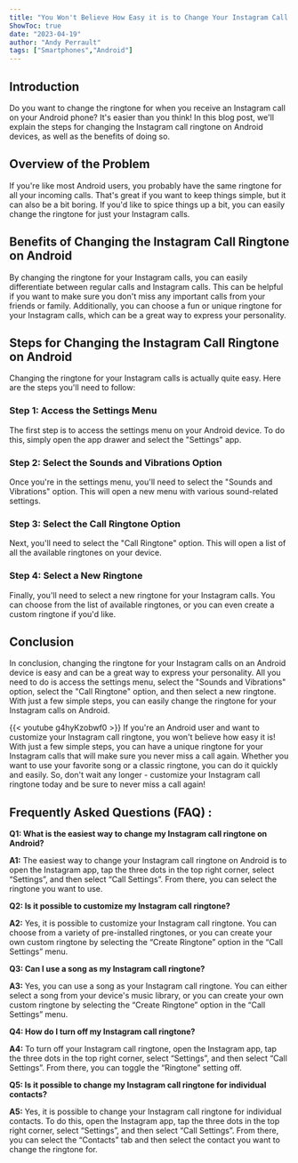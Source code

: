 ```yaml
---
title: "You Won't Believe How Easy it is to Change Your Instagram Call Ringtone on Android!"
ShowToc: true 
date: "2023-04-19"
author: "Andy Perrault" 
tags: ["Smartphones","Android"]
---
```

## Introduction

Do you want to change the ringtone for when you receive an Instagram call on your Android phone? It's easier than you think! In this blog post, we'll explain the steps for changing the Instagram call ringtone on Android devices, as well as the benefits of doing so. 

## Overview of the Problem

If you're like most Android users, you probably have the same ringtone for all your incoming calls. That's great if you want to keep things simple, but it can also be a bit boring. If you'd like to spice things up a bit, you can easily change the ringtone for just your Instagram calls. 

## Benefits of Changing the Instagram Call Ringtone on Android

By changing the ringtone for your Instagram calls, you can easily differentiate between regular calls and Instagram calls. This can be helpful if you want to make sure you don't miss any important calls from your friends or family. Additionally, you can choose a fun or unique ringtone for your Instagram calls, which can be a great way to express your personality. 

## Steps for Changing the Instagram Call Ringtone on Android

Changing the ringtone for your Instagram calls is actually quite easy. Here are the steps you'll need to follow: 

### Step 1: Access the Settings Menu

The first step is to access the settings menu on your Android device. To do this, simply open the app drawer and select the "Settings" app. 

### Step 2: Select the Sounds and Vibrations Option

Once you're in the settings menu, you'll need to select the "Sounds and Vibrations" option. This will open a new menu with various sound-related settings. 

### Step 3: Select the Call Ringtone Option

Next, you'll need to select the "Call Ringtone" option. This will open a list of all the available ringtones on your device. 

### Step 4: Select a New Ringtone

Finally, you'll need to select a new ringtone for your Instagram calls. You can choose from the list of available ringtones, or you can even create a custom ringtone if you'd like. 

## Conclusion

In conclusion, changing the ringtone for your Instagram calls on an Android device is easy and can be a great way to express your personality. All you need to do is access the settings menu, select the "Sounds and Vibrations" option, select the "Call Ringtone" option, and then select a new ringtone. With just a few simple steps, you can easily change the ringtone for your Instagram calls on Android.

{{< youtube g4hyKzobwf0 >}} 
If you're an Android user and want to customize your Instagram call ringtone, you won't believe how easy it is! With just a few simple steps, you can have a unique ringtone for your Instagram calls that will make sure you never miss a call again. Whether you want to use your favorite song or a classic ringtone, you can do it quickly and easily. So, don't wait any longer - customize your Instagram call ringtone today and be sure to never miss a call again!

## Frequently Asked Questions (FAQ) :
**Q1: What is the easiest way to change my Instagram call ringtone on Android?**

**A1:** The easiest way to change your Instagram call ringtone on Android is to open the Instagram app, tap the three dots in the top right corner, select “Settings”, and then select “Call Settings”. From there, you can select the ringtone you want to use.

**Q2: Is it possible to customize my Instagram call ringtone?**

**A2:** Yes, it is possible to customize your Instagram call ringtone. You can choose from a variety of pre-installed ringtones, or you can create your own custom ringtone by selecting the “Create Ringtone” option in the “Call Settings” menu.

**Q3: Can I use a song as my Instagram call ringtone?**

**A3:** Yes, you can use a song as your Instagram call ringtone. You can either select a song from your device's music library, or you can create your own custom ringtone by selecting the “Create Ringtone” option in the “Call Settings” menu.

**Q4: How do I turn off my Instagram call ringtone?**

**A4:** To turn off your Instagram call ringtone, open the Instagram app, tap the three dots in the top right corner, select “Settings”, and then select “Call Settings”. From there, you can toggle the “Ringtone” setting off.

**Q5: Is it possible to change my Instagram call ringtone for individual contacts?**

**A5:** Yes, it is possible to change your Instagram call ringtone for individual contacts. To do this, open the Instagram app, tap the three dots in the top right corner, select “Settings”, and then select “Call Settings”. From there, you can select the “Contacts” tab and then select the contact you want to change the ringtone for.


